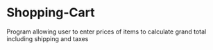 # Shopping-Cart
 Program allowing user to enter prices of items to calculate grand total including shipping and taxes

